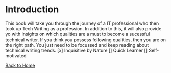 # Introduction

This book will take you through the journey of a IT professional who then took up Tech Writing as a profession.
In addition to this, it will also provide yo with insights on which qualities are a must to become a sucessful technical writer.
If you think you possess following qualities, then you are on the right path. You just need to be focussed and keep reading about technical writing trends.
[x] Inquisitive by Nature
[] Quick Learner
[] Self-motivated

[Back to Home](table_of_contents.md)